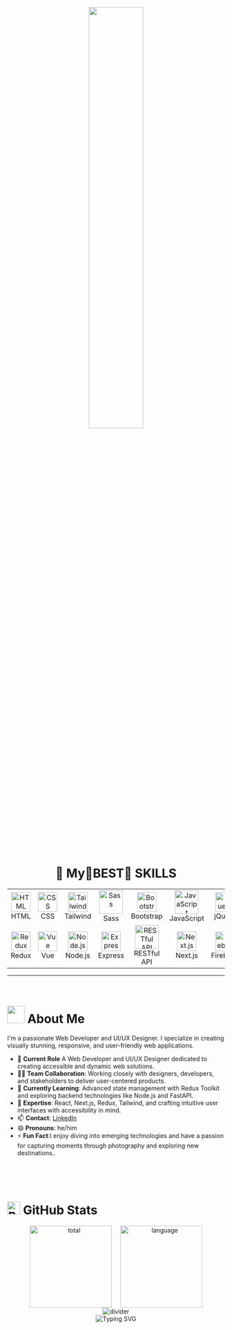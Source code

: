 
<div align="center">
  <img src="https://i.ibb.co.com/J3C8k0f/3d-render-little-boy-with-laptop-tools.jpg" width="50%" alt="" />
</div>

<h1 align="center">💫 My🌟BEST🌟 SKILLS</h1>
<p align="center">
<div align="center">
  <table>
    <tr>
      <td align="center" width="90">
        <img src="https://skillicons.dev/icons?i=html" width="45" height="45" alt="HTML" />
        <br>HTML
      </td>
      <td align="center" width="90">
        <img src="https://skillicons.dev/icons?i=css" width="45" height="45" alt="CSS" />
        <br>CSS
      </td>
      <td align="center" width="90">
        <img src="https://skillicons.dev/icons?i=tailwind" width="45" height="45" alt="Tailwind" />
        <br>Tailwind
      </td>
      <td align="center" width="90">
        <img src="https://techstack-generator.vercel.app/sass-icon.svg" alt="Sass" width="55" height="55" />
        <br>Sass
      </td>
      <td align="center" width="90">
        <img src="https://skillicons.dev/icons?i=bootstrap" width="45" height="45" alt="Bootstrap" />
        <br>Bootstrap
      </td>
      <td align="center" width="90">
        <img src="https://techstack-generator.vercel.app/js-icon.svg" alt="JavaScript" width="55" height="55" />
        <br>JavaScript
      </td>
      <td align="center" width="90">
        <img src="https://skillicons.dev/icons?i=jquery" width="45" height="45" alt="jQuery" />
        <br>jQuery
      </td>
      <td align="center" width="90">
        <img src="https://techstack-generator.vercel.app/ts-icon.svg" alt="TypeScript" width="55" height="55" />
        <br>TypeScript
      </td>
      <td align="center" width="90">
        <img src="https://techstack-generator.vercel.app/react-icon.svg" alt="React" width="55" height="55" />
        <br>React
      </td>
    </tr>
    <tr>
      <td align="center" width="90">
        <img src="https://skillicons.dev/icons?i=redux" width="45" height="45" alt="Redux" />
        <br>Redux
      </td>
      <td align="center" width="90">
        <img src="https://skillicons.dev/icons?i=vue" width="45" height="45" alt="Vue" />
        <br>Vue
      </td>
      <td align="center" width="90">
        <img src="https://skillicons.dev/icons?i=nodejs" width="45" height="45" alt="Node.js" />
        <br>Node.js
      </td>
      <td align="center" width="90">
        <img src="https://skillicons.dev/icons?i=express" width="45" height="45" alt="Express" />
        <br>Express
      </td>
      <td align="center" width="90">
        <img src="https://techstack-generator.vercel.app/restapi-icon.svg" alt="RESTful API" width="55" height="55" />
        <br>RESTful API
      </td>
      <td align="center" width="90">
        <img src="https://skillicons.dev/icons?i=nextjs" width="45" height="45" alt="Next.js" />
        <br>Next.js
      </td>
      <td align="center" width="90">
        <img src="https://skillicons.dev/icons?i=firebase" width="45" height="45" alt="Firebase" />
        <br>Firebase
      </td>
      <td align="center" width="90">
        <img src="https://skillicons.dev/icons?i=mongodb" width="45" height="45" alt="MongoDB" />
        <br>MongoDB
      </td>
      <td align="center" width="90">
        <img src="https://techstack-generator.vercel.app/github-icon.svg" alt="Github" width="55" height="55" />
        <br>Github
      </td>
    </tr>
  </table>
</div>



</p>
<hr>
<br>
</div>
</div>


<!-- <img src="https://raw.githubusercontent.com/Tarikul-Islam-Anik/Animated-Fluent-Emojis/master/Emojis/Hand%20gestures/Waving%20Hand.png" alt="Waving Hand" width="25" height="25" /> -->

<h1>
  <img src="https://user-images.githubusercontent.com/74038190/213844263-a8897a51-32f4-4b3b-b5c2-e1528b89f6f3.png" width="40" /> About Me
</h1>

<div>
  <p>
    I'm a passionate Web Developer and UI/UX Designer. I specialize in creating visually stunning, responsive, and user-friendly web applications.
  </p>
  
   

  <ul>
    <li>💼 <strong>Current Role</strong> A Web Developer and UI/UX Designer dedicated to creating accessible and dynamic web solutions.</li>
    <li>👨‍💼 <strong>Team Collaboration</strong>: Working closely with designers, developers, and stakeholders to deliver user-centered products.</li>
    <li>🌱 <strong>Currently Learning</strong>: Advanced state management with Redux Toolkit and exploring backend technologies like Node.js and FastAPI.</li>
    <li>💬 <strong>Expertise</strong>: React, Next.js, Redux, Tailwind, and crafting intuitive user interfaces with accessibility in mind.</li>
    <li>📫 <strong>Contact</strong>: <a href="https://www.linkedin.com/feed/">LinkedIn</a></li>
    <li>😄 <strong>Pronouns</strong>: he/him</li>
    <li>⚡ <strong>Fun Fact</strong>:I enjoy diving into emerging technologies and have a passion for capturing moments through photography and exploring new destinations..</li>
  </ul>
</div>

<br />
<br />
<br />


<h1>
  <img src="https://raw.githubusercontent.com/Tarikul-Islam-Anik/Animated-Fluent-Emojis/master/Emojis/Smilies/Robot.png" alt="Robot" width="30" /> GitHub Stats
</h1>



<div align="center" style="display: flex; justify-content: center; align-items: center; gap: 20px;">
  <img height="190" alt="total" src="https://github-readme-stats.vercel.app/api?username=kentaurse&show_icons=true&theme=gotham" />
  <img height="190" alt="language" src="https://github-readme-stats.vercel.app/api/top-langs/?username=kentaurse&layout=compact&theme=gotham" />
</div>

<div align="center">
  <img src="https://github.com/kentaurse/kentaurse/blob/main/assests/images/divider1.png" alt="divider" />
</div>

<div align="center">
  <img src="https://readme-typing-svg.demolab.com?font=Fira+Code&size=22&pause=1000&color=F78518&multiline=true&random=false&width=650&height=100&lines=Don't+forget+to+star+the+repositories+you+like;and+follow+me+for+more+updates." alt="Typing SVG" />
</div>
